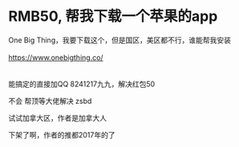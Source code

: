# RMB50, 帮我下载一个苹果的app


One Big Thing，我要下载这个，但是国区，美区都不行，谁能帮我安装<br />
<br />
https://www.onebigthing.co/<br />
<br />
<br />
能搞定的直接加QQ 8241217九九，解决红包50

不会 帮顶等大佬解决 zsbd

试试加拿大区，作者是加拿大人

下架了啊，作者的推都2017年的了
